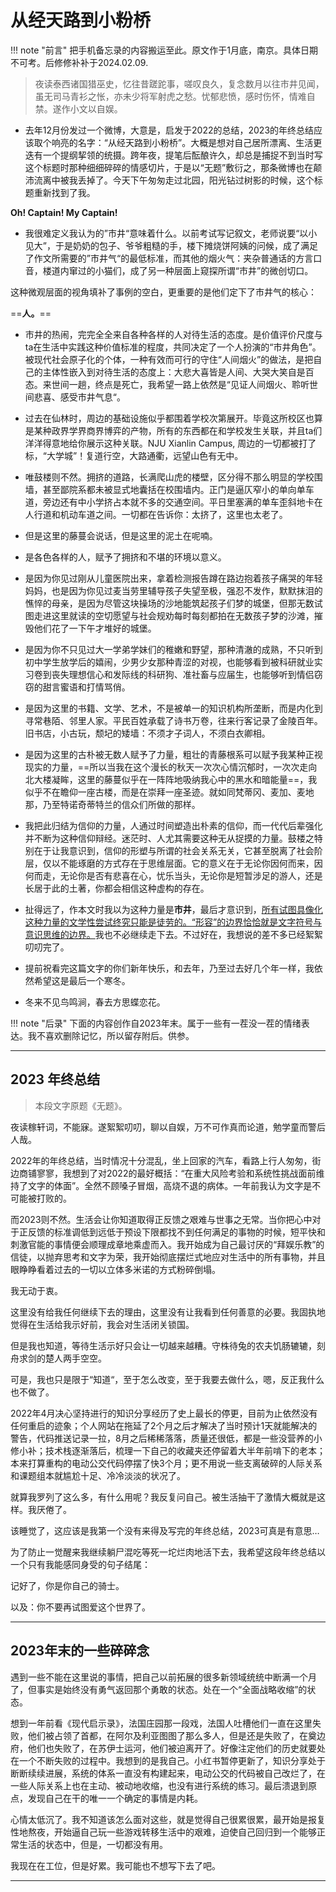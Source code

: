 # 从经天路到小粉桥


!!! note "前言"
    把手机备忘录的内容搬运至此。原文作于1月底，南京。具体日期不可考。后修修补补于2024.02.09.


> 夜读泰西诸国猎巫史，忆往昔蹉跎事，嗟叹良久，复念数月以往市井见闻，虽无司马青衫之怅，亦未少将军射虎之愁。忧郁悲愤，感时伤怀，情难自禁。遂作小文以自娱。
 
- 去年12月份发过一个微博，大意是，启发于2022的总结，2023的年终总结应该取个响亮的名字：“从经天路到小粉桥”。大概是想对自己居所漂离、生活更迭有一个提纲挈领的统摄。跨年夜，提笔后酝酿许久，却总是捕捉不到当时写这个标题时那种细细碎碎的情感切片，于是以“无题”敷衍之，那条微博也在颠沛流离中被我丢掉了。今天下午匆匆走过北园，阳光钻过树影的时候，这个标题重新找到了我。

**Oh! Captain! My Captain!**


- 我很难定义我认为的”市井“意味着什么。以前考试写记叙文，老师说要“以小见大”，于是奶奶的包子、爷爷粗糙的手，楼下摊烧饼阿姨的问候，成了满足了作文所需要的”市井气“的最低标准，而其他的烟火气：夹杂普通话的方言口音，楼道内窜过的小猫们，成了另一种层面上窥探所谓“市井”的微创切口。

这种微观层面的视角填补了事例的空白，更重要的是他们定下了市井气的核心：

==**人。**==

- 市井的热闹，完完全全来自各种各样的人对待生活的态度。是价值评价尺度与ta在生活中实践这种价值标准的程度，共同决定了一个人扮演的“市井角色”。被现代社会原子化的个体，一种有效而可行的守住“人间烟火”的做法，是把自己的主体性嵌入到对待生活的态度上：大悲大喜皆是人间、大哭大笑自是百态。来世间一趟，终点是死亡，我希望一路上依然是“见证人间烟火、聆听世间悲喜、感受市井气息“。

- 过去在仙林时，周边的基础设施似乎都围着学校次第展开。毕竟这所校区也算是某种政界学界商界博弈的产物，所有的东西都在和学校发生关联，并且ta们洋洋得意地给你展示这种关联。NJU Xianlin Campus, 周边的一切都被打了标，“大学城”！复道行空，大路通衢，远望山色有无中。

- 唯鼓楼则不然。拥挤的道路，长满爬山虎的楼壁，区分得不那么明显的学校围墙，甚至鄙院系都未被显式地囊括在校围墙内。正门是逼仄窄小的单向单车道，旁边还有中小学挤占本就不多的交通空间。平日里塞满的单车歪斜地卡在人行道和机动车道之间。一切都在告诉你：太挤了，这里也太老了。

- 但是这里的藤蔓会说话，但是这里的泥土在呢喃。

- 是各色各样的人，赋予了拥挤和不堪的环境以意义。

- 是因为你见过刚从儿童医院出来，拿着检测报告蹲在路边抱着孩子痛哭的年轻妈妈，也是因为你见过麦当劳里辅导孩子失望至极，强忍不发作，默默抹泪的憔悴的母亲，是因为尽管这块操场的沙地能筑起孩子们梦的城堡，但那无数试图走进这里就读的空切愿望与社会规劝每时每刻都拍在无数孩子梦的沙滩，摧毁他们花了一下午才堆好的城堡。

- 是因为你不只见过大一学弟学妹们的稚嫩和野望，那种清澈的成熟，不只听到初中学生放学后的嬉闹，少男少女那种青涩的对视，也能够看到被科研就业实习卷到丧失理想信心和发际线的科研狗、准社畜与应届生，也能够听到情侣窃窃的甜言蜜语和打情骂俏。

- 是因为这里的书籍、文学、艺术，不是被单一的知识机构所垄断，而是内化到寻常巷陌、邻里人家。平民百姓承载了诗书万卷，往来行客记录了金陵百年。旧书店，小古玩，颓圮的矮墙：不须才子词人，不须白衣卿相。

- 是因为这里的古朴被无数人赋予了力量，粗壮的青藤根系可以赋予我某种正视现实的力量，==所以当我在这个漫长的秋天一次次心情沉郁时，一次次走向北大楼凝眸，这里的藤蔓似乎在一阵阵地吸纳我心中的黑水和暗能量==，我似乎不在瞻仰一座古楼，而是在崇拜一座圣迹。就如同梵蒂冈、麦加、麦地那，乃至特诺奇蒂特兰的信众们所做的那样。

- 我把此归结为信仰的力量，人通过时间塑造出朴素的信仰，而一代代后辈强化并不断为这种信仰辩经。迷茫时、人尤其需要这种无从捉摸的力量。鼓楼之特别在于让我意识到，信仰的形塑与所谓的社会关系无关，它甚至脱离了社会阶层，仅以不能琢磨的方式存在于思维层面。它的意义在于无论你因何而来，因何而走，无论你是否有悲喜在心，忧乐当头，无论你是短暂涉足的游人，还是长居于此的土著，你都会相信这种虚构的存在。

- 扯得远了，作本文时我以为这种力量是**市井**，最后才意识到，<u>所有试图具像化这种力量的文学性尝试终究只能是徒劳的。“形容”的边界恰恰就是文字符号与意识思维的边界。</u>我也不必继续走下去。不过好在，我想说的差不多已经絮絮叨叨完了。

- 提前祝看完这篇文字的你们新年快乐，和去年，乃至过去好几个年一样，我依然希望这是最后一个寒冬。

- 冬来不见鸟鸣涧，春去方思蝶恋花。



!!! note "后录"
    下面的内容创作自2023年末。属于一些有一茬没一茬的情绪表达。我不喜欢删除记忆，所以留存附后。供参。


------------


## 2023 年终总结

> 本段文字原题《无题》。

夜读稼轩词，不能寐。遂絮絮叨叨，聊以自娱，万不可作真而论道，勉学童而警后人哉。

2022年的年终总结，当时情况十分混乱，坐上回家的汽车，看路上行人匆匆，街边商铺寥寥，我想到了对2022的最好概括：“在重大风险考验和系统性挑战面前维持了文字的体面”。全然不顾嗓子冒烟，高烧不退的病体。一年前我认为文字是不可能被打败的。

而2023则不然。生活会让你知道取得正反馈之艰难与世事之无常。当你把心中对于正反馈的标准调低到远低于预设下限都找不到任何满足的事物的时候，短平快和刺激官能的事情便会顺理成章地乘虚而入。我开始成为自己最讨厌的“拜娱乐教”的信徒，以抛弃思考和文字为荣，我开始彻底摆烂式地应对生活中的所有事物，并且眼睁睁看着过去的一切以立体多米诺的方式粉碎倒塌。


我无动于衷。

这里没有给我任何继续下去的理由，这里没有让我看到任何善意的必要。我固执地觉得在生活给我示好前，我会对生活闭关锁国。

但是我也知道，等待生活示好只会让一切越来越糟。守株待兔的农夫饥肠辘辘，刻舟求剑的楚人两手空空。

可是，我也只是限于“知道“，至于怎么改变，至于我要去做什么，嗯，反正我什么也不做了。

2022年4月决心坚持进行的知识分享经历了史上最长的停更，目前为止依然没有任何重启的迹象；个人网站在拖延了2个月之后才解决了当时预计1天就能解决的警告，代码推送记录一拉，8月之后稀稀落落，质量还很低，都是一些没营养的小修小补；技术栈逐渐落后，梳理一下自己的收藏夹还停留着大半年前啃下的老本；本来打算重构的电动公交代码停摆了快3个月；更不用说一些支离破碎的人际关系和课题组本就尴尬十足、冷冷淡淡的状况了。

就算我罗列了这么多，有什么用呢？我反复问自己。被生活抽干了激情大概就是这样。我厌倦了。

该睡觉了，这应该是我第一个没有来得及写完的年终总结，2023可真是有意思…

为了防止一觉醒来我继续躺尸混吃等死一坨烂肉地活下去，我希望这段年终总结以一个只有我能感同身受的句子结尾：

记好了，你是你自己的骑士。

以及：你不要再试图爱这个世界了。

-------------------


## 2023年末的一些碎碎念

遇到一些不能在这里说的事情，把自己以前拓展的很多新领域统统中断满一个月了，但事实是始终没有勇气返回那个勇敢的状态。处在一个“全面战略收缩”的状态。

想到一年前看《现代启示录》，法国庄园那一段戏，法国人吐槽他们一直在这里失败，他们被占领了首都，在阿尔及利亚图图了那么多人，但是还是失败了，在奠边府，他们也失败了，在苏伊士运河，他们被迫离开了。好像注定他们的历史就要处在一个不断失败的过程中。我想到的是我自己。小红书暂停更新了，知识分享处于断断续续进展，系统的体系一直没有构建起来，电动公交的代码被自己改烂了，在一些人际关系上也在主动、被动地收缩，也没有进行系统的练习。最后溃退到原点，发现自己在干的唯一一个确定的事情是内耗。

心情太低沉了。我不知道该怎么面对这些，就是觉得自己很累很累，最开始是报复性地熬夜，开始逼自己玩一些游戏转移生活中的艰难，迫使自己回归到一个能够正常生活的状态中，但是，一切都没有用。

我现在在工位，但是好累。我可能也不想写下去了吧。


----------


